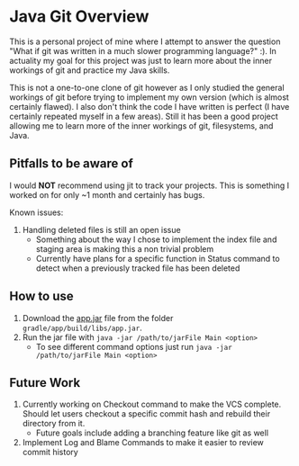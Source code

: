 # Java Git Overview
This is a personal project of mine where I attempt to answer the question "What if git was written in a much slower programming language?" :). In actuality my goal for this project was just to learn more about the inner workings of git and practice my Java skills.

This is not a one-to-one clone of git however as I only studied the general workings of git before trying to implement my own version (which is almost certainly flawed). I also don't think the code I have written is perfect (I have certainly repeated myself in a few areas). Still it has been a good project allowing me to learn more of the inner workings of git, filesystems, and Java.

## Pitfalls to be aware of
I would **NOT** recommend using jit to track your projects. This is something I worked on for only ~1 month and certainly has bugs.

Known issues:
1. Handling deleted files is still an open issue
    - Something about the way I chose to implement the index file and staging area is making this a non trivial problem
    - Currently have plans for a specific function in Status command to detect when a previously tracked file has been deleted

## How to use
1. Download the [app.jar](gradle/app/build/libs/app.jar) file from the folder `gradle/app/build/libs/app.jar`.
2. Run the jar file with `java -jar /path/to/jarFile Main <option>`
    - To see different command options just run `java -jar /path/to/jarFile Main <option>`

## Future Work
1. Currently working on Checkout command to make the VCS complete. Should let users checkout a specific commit hash and rebuild their directory from it.
    - Future goals include adding a branching feature like git as well
2. Implement Log and Blame Commands to make it easier to review commit history

